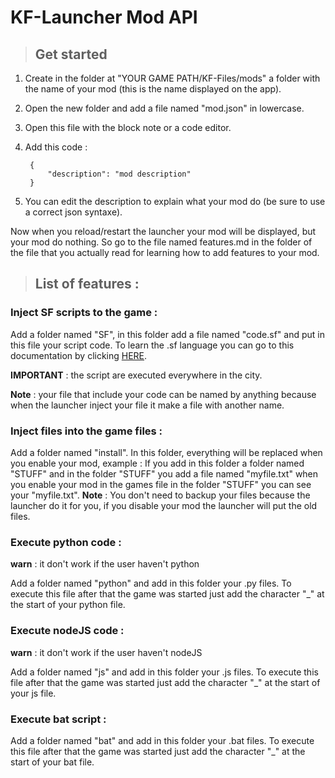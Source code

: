 # KF-Launcher Mod API


> ## Get started

1. Create in the folder at "YOUR GAME PATH/KF-Files/mods" a folder with the name of your mod (this is the name displayed on the app).

2. Open the new folder and add a file named "mod.json" in lowercase.

3. Open this file with the block note or a code editor.

4. Add this code :

        {
            "description": "mod description"
        }

5. You can edit the description to explain what your mod do (be sure to use a correct json syntaxe).

Now when you reload/restart the launcher your mod will be displayed, but your mod do nothing.
So go to the file named features.md in the folder of the file that you actually read for learning how to add features to your mod.


> ## List of features :

### Inject SF scripts to the game :

Add a folder named "SF", in this folder add a file named "code.sf" and put in this file your script code.
To learn the .sf language you can go to this documentation by clicking [HERE](https://github.com/Kai-Denzel-Jane/LCU-SF-Docs/blob/main/Docs.md).

**IMPORTANT** : the script are executed everywhere in the city.

**Note** : your file that include your code can be named by anything because when the launcher inject your file it make a file with another name.

### Inject files into the game files :

Add a folder named "install".
In this folder, everything will be replaced when you enable your mod, example :
If you add in this folder a folder named "STUFF" and in the folder "STUFF" you add a file named "myfile.txt" when you enable your mod in the games file in the folder "STUFF" you can see your "myfile.txt".
**Note** : You don't need to backup your files because the launcher do it for you, if you disable your mod the launcher will put the old files.

### Execute python code :

**warn** : it don't work if the user haven't python

Add a folder named "python" and add in this folder your .py files.
To execute this file after that the game was started just add the character "\_" at the start of your python file.

### Execute nodeJS code :

**warn** : it don't work if the user haven't nodeJS

Add a folder named "js" and add in this folder your .js files.
To execute this file after that the game was started just add the character "\_" at the start of your js file.


### Execute bat script :

Add a folder named "bat" and add in this folder your .bat files.
To execute this file after that the game was started just add the character "\_" at the start of your bat file.
